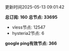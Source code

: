 更新时间2025-05-13 09:01:42

**总订阅: 160**
**总节点: 33695**
- vless节点: 12547
- hysteria2节点: 6

**google ping有效节点: 366**
